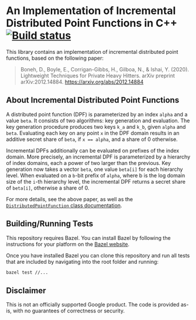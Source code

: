 # An Implementation of Incremental Distributed Point Functions in C++ [![Build status](https://badge.buildkite.com/64bb7c0fcc8c11d630517356b2c3932d7e14850801a5f22c48.svg?branch=master)](https://buildkite.com/bazel/google-distributed-point-functions)

This library contains an implementation of incremental distributed point
functions, based on the following paper:
> Boneh, D., Boyle, E., Corrigan-Gibbs, H., Gilboa, N., & Ishai, Y. (2020).
Lightweight Techniques for Private Heavy Hitters. arXiv preprint
> arXiv:2012.14884. https://arxiv.org/abs/2012.14884

## About Incremental Distributed Point Functions

A distributed point function (DPF) is parameterized by an index `alpha` and a
value `beta`. It consists of two algorithms: key generation and evaluation.
The key generation procedure produces two keys `k_a` and `k_b`, given `alpha`
and `beta`. Evaluating each key on any point `x` in the DPF domain results in an
additive secret share of `beta`, if `x == alpha`, and a share of 0 otherwise.

Incremental DPFs additionally can be evaluated on prefixes of the index domain.
More precisely, an incremental DPF is parameterized by a hierarchy of index
domains, each a power of two larger than the previous. Key generation now takes
a vector `beta`, one value `beta[i]` for each hierarchy level.
When evaluated on a `b`-bit prefix of `alpha`, where b is the log domain size of
the `i`-th hierarchy level, the incremental DPF returns a secret share of
`beta[i]`, otherwise a share of 0.

For more details, see the above paper, as well as the
[`DistributedPointFunction` class documentation](dpf/distributed_point_function.h).


## Building/Running Tests

This repository requires Bazel. You can install Bazel by
following the instructions for your platform on the
[Bazel website](https://docs.bazel.build/versions/master/install.html).

Once you have installed Bazel you can clone this repository and run all tests
that are included by navigating into the root folder and running:

```bash
bazel test //...
```

## Disclaimer

This is not an officially supported Google product. The code is provided as-is,
with no guarantees of correctness or security.

